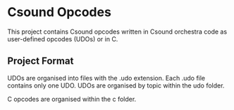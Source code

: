 # Csound Opcodes 

This project contains Csound opcodes written in Csound orchestra code as
user-defined opcodes (UDOs) or in C.

## Project Format

UDOs are organised into files with the .udo extension. Each .udo file 
contains only one UDO. UDOs are organised by topic within the udo folder.

C opcodes are organised within the c folder. 
